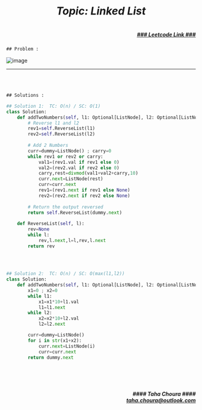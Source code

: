 <h1 align="center";"><em> Topic: Linked List</em></h1>
<h5 align="right"> <br/><a align="right" width="80" href="https://leetcode.com/problems/add-two-numbers-ii/" target="_blank"><ins>### Leetcode Link ###</ins></a></h5>     
                                                                                                                                 
```diff
## Problem : 
```
                                                                                                                    
![image](https://user-images.githubusercontent.com/11164303/170787880-b07aaf72-6593-4e83-836f-53e306f40f2a.png)



-------                    

<br/><br/>
 
```diff
## Solutions :
```                      
                         
```python
## Solution 1:  TC: O(n) / SC: O(1)    
class Solution:
    def addTwoNumbers(self, l1: Optional[ListNode], l2: Optional[ListNode]) -> Optional[ListNode]:
        # Reverse l1 and l2
        rev1=self.ReverseList(l1)
        rev2=self.ReverseList(l2)
        
        # Add 2 Numbers
        curr=dummy=ListNode() ; carry=0
        while rev1 or rev2 or carry:
            val1=(rev1.val if rev1 else 0)
            val2=(rev2.val if rev2 else 0)
            carry,rest=divmod(val1+val2+carry,10) 
            curr.next=ListNode(rest)
            curr=curr.next  
            rev1=(rev1.next if rev1 else None)
            rev2=(rev2.next if rev2 else None)
        
        # Return the output reversed
        return self.ReverseList(dummy.next)
    
    def ReverseList(self, l):
        rev=None
        while l:
            rev,l.next,l=l,rev,l.next
        return rev                                                                                     

                                                                                                                            
  
                                                                                                                            
## Solution 2:  TC: O(n) / SC: O(max(l1,l2))
class Solution:
    def addTwoNumbers(self, l1: Optional[ListNode], l2: Optional[ListNode]) -> Optional[ListNode]:
        x1=0 ; x2=0
        while l1:
            x1=x1*10+l1.val
            l1=l1.next
        while l2:
            x2=x2*10+l2.val
            l2=l2.next

        curr=dummy=ListNode()
        for i in str(x1+x2):
            curr.next=ListNode(i)
            curr=curr.next
        return dummy.next
   
                                                                                                                            
```
<br/>            
<h5 align="right" margin-right:12px>#### Taha Choura ####<br/><a align="right" width="70" href="#">taha.choura@outlook.com</a></h5> 
